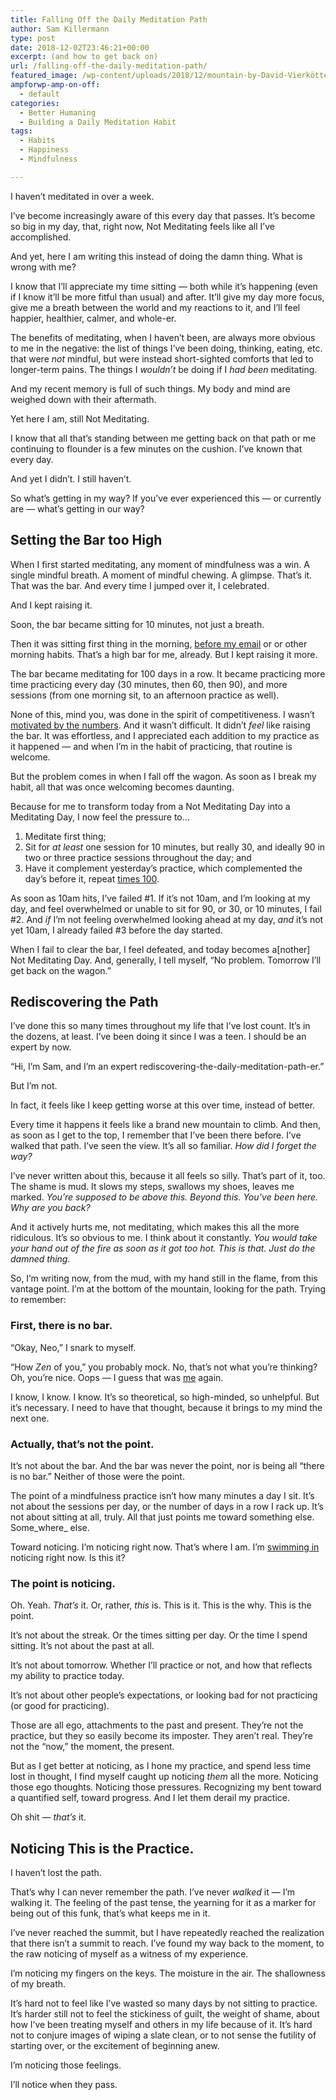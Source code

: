 ```yaml
---
title: Falling Off the Daily Meditation Path
author: Sam Killermann
type: post
date: 2018-12-02T23:46:21+00:00
excerpt: (and how to get back on)
url: /falling-off-the-daily-meditation-path/
featured_image: /wp-content/uploads/2018/12/mountain-by-David-Vierkötter.jpg
ampforwp-amp-on-off:
  - default
categories:
  - Better Humaning
  - Building a Daily Meditation Habit
tags:
  - Habits
  - Happiness
  - Mindfulness

---
```

I haven&#8217;t meditated in over a week. 

I&#8217;ve become increasingly aware of this every day that passes. It&#8217;s become so big in my day, that, right now, Not Meditating feels like all I&#8217;ve accomplished. 

And yet, here I am writing this instead of doing the damn thing. What is wrong with me?

I know that I&#8217;ll appreciate my time sitting &#8212; both while it&#8217;s happening (even if I know it&#8217;ll be more fitful than usual) and after. It&#8217;ll give my day more focus, give me a breath between the world and my reactions to it, and I&#8217;ll feel happier, healthier, calmer, and whole-er.

The benefits of meditating, when I haven&#8217;t been, are always more obvious to me in the negative: the list of things I&#8217;ve been doing, thinking, eating, etc. that were _not_ mindful, but were instead short-sighted comforts that led to longer-term pains. The things I _wouldn&#8217;t_ be doing if I _had been_ meditating.

And my recent memory is full of such things. My body and mind are weighed down with their aftermath.

Yet here I am, still Not Meditating. 

I know that all that&#8217;s standing between me getting back on that path or me continuing to flounder is a few minutes on the cushion. I&#8217;ve known that every day.

And yet I didn&#8217;t. I still haven&#8217;t.

So what&#8217;s getting in my way? If you&#8217;ve ever experienced this &#8212; or currently are &#8212; what&#8217;s getting in our way?

<!--more-->

## Setting the Bar too High

When I first started meditating, any moment of mindfulness was a win. A single mindful breath. A moment of mindful chewing. A glimpse. That&#8217;s it. That was the bar. And every time I jumped over it, I celebrated.

And I kept raising it.

Soon, the bar became sitting for 10 minutes, not just a breath.

Then it was sitting first thing in the morning, [before my email][1] or or other morning habits. That&#8217;s a high bar for me, already. But I kept raising it more.

The bar became meditating for 100 days in a row. It became practicing more time practicing every day (30 minutes, then 60, then 90), and more sessions (from one morning sit, to an afternoon practice as well).

None of this, mind you, was done in the spirit of competitiveness. I wasn&#8217;t [motivated by the numbers][2]. And it wasn&#8217;t difficult. It didn&#8217;t _feel_ like raising the bar. It was effortless, and I appreciated each addition to my practice as it happened &#8212; and when I&#8217;m in the habit of practicing, that routine is welcome. 

But the problem comes in when I fall off the wagon. As soon as I break my habit, all that was once welcoming becomes daunting.

Because for me to transform today from a Not Meditating Day into a Meditating Day, I now feel the pressure to&#8230;

  1. Meditate first thing;
  2. Sit for _at least_ one session for 10 minutes, but really 30, and ideally 90 in two or three practice sessions throughout the day; and
  3. Have it complement yesterday&#8217;s practice, which complemented the day&#8217;s before it, repeat [times 100][3].

As soon as 10am hits, I&#8217;ve failed #1. If it&#8217;s not 10am, and I&#8217;m looking at my day, and feel overwhelmed or unable to sit for 90, or 30, or 10 minutes, I fail #2. And _if_ I&#8217;m not feeling overwhelmed looking ahead at my day, _and_ it&#8217;s not yet 10am, I already failed #3 before the day started.

When I fail to clear the bar, I feel defeated, and today becomes a[nother] Not Meditating Day. And, generally, I tell myself, &#8220;No problem. Tomorrow I&#8217;ll get back on the wagon.&#8221;

## Rediscovering the Path

I&#8217;ve done this so many times throughout my life that I&#8217;ve lost count. It&#8217;s in the dozens, at least. I&#8217;ve been doing it since I was a teen. I should be an expert by now. 

&#8220;Hi, I&#8217;m Sam, and I&#8217;m an expert rediscovering-the-daily-meditation-path-er.&#8221;

But I&#8217;m not.

In fact, it feels like I keep getting worse at this over time, instead of better.

Every time it happens it feels like a brand new mountain to climb. And then, as soon as I get to the top, I remember that I&#8217;ve been there before. I&#8217;ve walked that path. I&#8217;ve seen the view. It&#8217;s all so familiar. _How did I forget the way?_

I&#8217;ve never written about this, because it all feels so silly. That&#8217;s part of it, too. The shame is mud. It slows my steps, swallows my shoes, leaves me marked. _You&#8217;re supposed to be above this. Beyond this. You&#8217;ve been here. Why are you back?_

And it actively hurts me, not meditating, which makes this all the more ridiculous. It&#8217;s so obvious to me. I think about it constantly. _You would take your hand out of the fire as soon as it got too hot. This is that. Just do the damned thing._

So, I&#8217;m writing now, from the mud, with my hand still in the flame, from this vantage point. I&#8217;m at the bottom of the mountain, looking for the path. Trying to remember:

### First, there is no bar.

&#8220;Okay, Neo,&#8221; I snark to myself.

&#8220;How _Zen_ of you,&#8221; you probably mock. No, that&#8217;s not what you&#8217;re thinking? Oh, you&#8217;re nice. Oops &#8212; I guess that was [me][4] again.

I know, I know. I know. It&#8217;s so theoretical, so high-minded, so unhelpful. But it&#8217;s necessary. I need to have that thought, because it brings to my mind the next one.

### Actually, that&#8217;s not the point.

It&#8217;s not about the bar. And the bar was never the point, nor is being all &#8220;there is no bar.&#8221; Neither of those were the point.

The point of a mindfulness practice isn&#8217;t how many minutes a day I sit. It&#8217;s not about the sessions per day, or the number of days in a row I rack up. It&#8217;s not about sitting at all, truly. All that just points me toward something else. Some_where_ else.

Toward noticing. I&#8217;m noticing right now. That&#8217;s where I am. I&#8217;m [swimming in][5] noticing right now. Is this it?

### The point is noticing.

Oh. Yeah. _That&#8217;s_ it. Or, rather, _this_ is. This is it. This is the why. This is the point.

It&#8217;s not about the streak. Or the times sitting per day. Or the time I spend sitting. It&#8217;s not about the past at all.

It&#8217;s not about tomorrow. Whether I&#8217;ll practice or not, and how that reflects my ability to practice today.

It&#8217;s not about other people&#8217;s expectations, or looking bad for not practicing (or good for practicing).

Those are all ego, attachments to the past and present. They&#8217;re not the practice, but they so easily become its imposter. They aren&#8217;t real. They&#8217;re not the &#8220;now,&#8221; the moment, the present.

But as I get better at noticing, as I hone my practice, and spend less time lost in thought, I find myself caught up noticing _them_ all the more. Noticing those ego thoughts. Noticing those pressures. Recognizing my bent toward a quantified self, toward progress. And I let them derail my practice.

Oh shit &#8212; _that&#8217;s_ it.

## Noticing This is the Practice.

I haven&#8217;t lost the path.

That&#8217;s why I can never remember the path. I&#8217;ve never _walked_ it &#8212; I&#8217;m walking it. The feeling of the past tense, the yearning for it as a marker for being out of this funk, that&#8217;s what keeps me in it.

I&#8217;ve never reached the summit, but I have repeatedly reached the realization that there isn&#8217;t a summit to reach. I&#8217;ve found my way back to the moment, to the raw noticing of myself as a witness of my experience.

I&#8217;m noticing my fingers on the keys. The moisture in the air. The shallowness of my breath.

It&#8217;s hard not to feel like I&#8217;ve wasted so many days by not sitting to practice. It&#8217;s harder still not to feel the stickiness of guilt, the weight of shame, about how I&#8217;ve been treating myself and others in my life because of it. It&#8217;s hard not to conjure images of wiping a slate clean, or to not sense the futility of starting over, or the excitement of beginning anew.

I&#8217;m noticing those feelings. 

I&#8217;ll notice when they pass.

 [1]: /maintaining-daily-meditation-habit/
 [2]: /numbers-rule-my-life/
 [3]: /building-daily-meditation-habit/
 [4]: /stop-being-harder-on-self/
 [5]: http://bulletin-archive.kenyon.edu/x4280.html